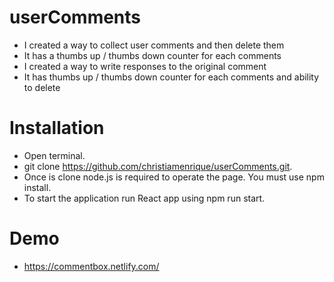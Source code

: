 # userComments

 * I created a way to collect user comments and then delete them
 * It has a thumbs up / thumbs down counter for each comments
 * I created a way to write responses to the original comment
 * It has thumbs up / thumbs down counter for each comments and ability to delete

# Installation
* Open terminal.
* git clone https://github.com/christiamenrique/userComments.git.
* Once is clone node.js is required to operate the page. You must use npm install.
* To start the application run React app using npm run start.

# Demo

* https://commentbox.netlify.com/
